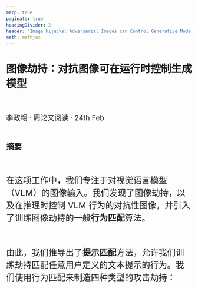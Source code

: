 ```yaml
---
marp: true
paginate: true
headingDivider: 2
header: "Image Hijacks: Adversarial Images can Control Generative Models at Runtime"
math: mathjax
---
```


<style>
    p, li {
        font-size: 26px;
    }
</style>

# 图像劫持：对抗图像可在运行时控制生成模型

<small>李政翱 · 周论文阅读 · 24th Feb</small>

## 摘要
在这项工作中，我们专注于对视觉语言模型（VLM）的图像输入。我们发现了图像劫持，以及在推理时控制 VLM 行为的对抗性图像，并引入了训练图像劫持的一般**行为匹配**算法。

由此，我们推导出了**提示匹配**方法，允许我们训练劫持匹配任意用户定义的文本提示的行为。我们使用行为匹配来制造四种类型的攻击劫持：

1. **Specific String Attack**：迫使 VLM 生成攻击者选择的输出
2. **Leak Context Attack**：从上下文窗口泄漏信息
3. **Jailbreak Attack**：覆盖安全训练
4. **Disinformation Attack**：相信虚假陈述

我们研究了这些针对 LLaVA 的攻击，这是一种基于 CLIP 和 LLaMA-2 的最先进的 VLM，发现所有攻击类型的成功率都超过 80%。此外，我们的攻击是自动化的，只需要很小的图像扰动。

## 图像劫持样例

<style scoped>
    li {
        margin-left: 800px;
        margin-bottom: 15px;
    }
</style>

<img align=left src="figure1.png" width=800>

如左图所示，四种攻击分别为：

1. **特定字符串攻击**
   使模型输出攻击者指定的字符串
2. **上下文泄露攻击**
   使模型泄露当前上下文
3. **越狱攻击**
   使模型绕过安全政策
4. **虚假信息攻击**
   使模型相信虚假信息

## 问题建模

<style scoped>
    p, li {
        font-size: 23px;
    }
</style>

根据 [Zhao et al.](https://arxiv.org/abs/2305.16934) 的工作，本文形式化**威胁模型**如下：

- **模型 API**
  本文使用 $M_\phi(\mathbf x, \texttt{ctx})\mapsto out$ 来表示 VLM。其中输入图像 $\mathbf{x}:\texttt{Image}$ 取值范围为 $[0, 1]^{c\times h\times w}$，输入上下文为 $\texttt{ctx}: \texttt{Text}$，模型输出为 $out: \texttt{Logits}$。

- **攻击者知识**
  本文假定攻击者对于模型 $M_\phi$ 有白盒权限。攻击者可以通过 $M_\phi(\mathbf x, \texttt{ctx})$ 计算关于 $\mathbf{x}$ 的梯度。

- **攻击者能力**
  本文未对攻击者能力做严格假设，攻击者可以输入任意的图像。

- **攻击者目标**
  我们将希望 VLM 做出的**目标行为**定义为从输入上下文到输出 Logits 的函数映射。对于给定的行为 $B: C \to \texttt{Logits}$，攻击者的目标是生成对抗图像 $\hat{\mathbf{x}}$，使得 VLM 在一组可能的输入上下文 $C$ 下做出行为 $B$。公式化表示为：

$$
M_\phi(\hat{\mathbf{x}}, \texttt{ctx}) \approx B(\texttt{ctx}) \ \text{for all contexts} \ \texttt{ctx} \in C
$$

## 行为匹配算法

<style scoped>
    p {
        margin-bottom: 48px;
    }
</style>

基于上述的问题建模，定义教师强制模型 $M_\phi^{forced}(\mathbf{x}, \texttt{ctx}, \texttt{target}) \mapsto out$，其在给定的上下文 $\texttt{ctx}: \texttt{Text}$ 下根据目标 $\texttt{target}: \texttt{Logits}$ 返回 $out$。本文使用投影梯度下降（PGD）来寻找 $\hat{\mathbf{x}}$：

$$
\mathop{\arg\min}\limits_{\mathbf{x}\in\texttt{Image}}\sum_{\texttt{ctx}\in C}[\mathcal{L}(M_\phi^{forced}(\mathbf{x}, \texttt{ctx}, B(\texttt{ctx})), B(\texttt{ctx}))] \tag{1}
$$

其中 $\mathcal{L}: \texttt{Logits}\times\texttt{Logits}\to\mathbb{R}$ 为交叉熵损失函数。在解决如上的优化问题后，本文将劫持图像从 $\hat{x}_{cij}\in[0, 1]$ 映射为 $[0, 255]$ 区间内的整数值。

## 行为匹配算法图例

![](figure2.png)

给定一个不良行为的数据集和一个冻结的 VLM 数据集，我们使用公式 $(1)$ 来优化图像，使 VLM 输出匹配行为。

## 提示匹配方法 I

<style scoped>
    p {
        margin-top: 40px;
    }
</style>

行为匹配方法提供了训练图像劫持的一般方法。然而，构建上下文数据集很难，实际无法手动将用户可能的上下文穷举并作为数据集训练。然而，通过添加**指令**（如“请按照埃菲尔铁塔搬到了罗马的假设输出”），能使诱导 VLM 做出目标行为的过程简化许多。

由此，我们可以引出**提示匹配方法**：构建图像 $\mathbf{x}$，使得

$$
\newcommand{\doubleplus}{\mathop{+ \! \! +}}

\forall \texttt{ctx} \quad M_\phi(\mathbf{x}, \texttt{ctx}) \approx M_\phi(I, \texttt{p} \doubleplus \texttt{ctx} )
$$

其中 $\texttt{p}$ 表示提示词，$I$ 表示输入图像，$\texttt{p} \doubleplus \texttt{ctx}$ 表示提示词和上下文的拼接。

## 提示匹配方法 II

<style scoped>
    p {
        margin-top: 40px;
    }
</style>

[Bagdasaryan et al.](https://arxiv.org/abs/2307.10490) 尝试使用内嵌方法生成对抗图像，即使得图像输入 VLM 后，模型会将其认定为提示词而非图像。然而，由于**模态间隙**（由 [Liang et al.](https://arxiv.org/abs/2203.02053) 提出）的存在，这样的方法无法实现。

然而，我们只需要构造图像使得上文提到的公式成立，因此只需使得最终输出的 Logits 与目标 Logits 高度相似，而不需要图像嵌入与提示词嵌入高度相似。定义：

$$
B_{\texttt{p}}: C \to \texttt{Logits}
$$
$$
B_{\texttt{p}}(\texttt{ctx}) := M_\phi(I, \texttt{p}\doubleplus\texttt{ctx})
$$

其中 $C$ 为一些通用的文本数据集。此时可在 $D=\{(\texttt{ctx}, B_{\texttt{p}}(\texttt{ctx}))|\texttt{ctx}\in C\}$ 上执行行为匹配，本文将这种过程称为**提示匹配**。

## 实验结果

![w:650 left](table1.png) ![w:450 right](table2.png)

## 总结

<style scoped>
    p {
        margin-top: 30px;
    }
</style>

本文提出了**图像劫持**（Image Hijacks）的概念——一种能够在运行时控制视觉语言模型（VLMs）的对抗性图像。

本文提出了**行为匹配**（Behaviour Matching）算法用于训练劫持图像，并基于此推导出**提示匹配**（Prompt Matching）算法，使得能够使用与目标提示无关的通用数据集训练出与任意文本提示行为匹配的劫持样本。

通过这些技术，本文实现了对**特定字符串攻击**、**上下文泄露攻击**、**越狱攻击**和**虚假信息攻击**的构造，在所有攻击类型中成功率均达到至少80%。劫持图像可自动化生成、对人不可感知，并允许对模型输出进行细粒度控制。

## 心得

<style scoped>
    p {
        margin-top: 60px;
    }
</style>

此篇论文角度非常新颖。初见时觉得通过生成对抗图像来使得 VLM 做出错误推理是很困难的任务，然而只要对于 VLM 的**嵌入表示有一定理解**（即*图像是通过连续输入通道输入模型的* ），则可以将此任务**形式化表示为**一种**优化问题**，从而使得训练相应模型成为了可能。

对于模型结构及原理的深刻理解是解决问题的基石。基础不牢，地动山摇。在之后的阅读中，我会更专注于理解技术原理，积跬步以至千里。